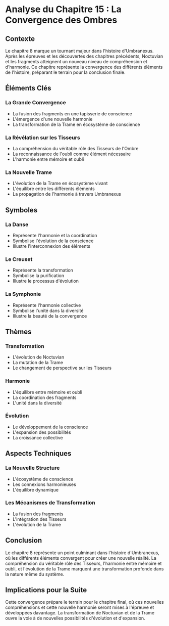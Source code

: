 # Analyse du Chapitre 15 : La Convergence des Ombres

## Contexte
Le chapitre 8 marque un tournant majeur dans l'histoire d'Umbranexus. Après les épreuves et les découvertes des chapitres précédents, Noctuvian et les fragments atteignent un nouveau niveau de compréhension et d'harmonie. Ce chapitre représente la convergence des différents éléments de l'histoire, préparant le terrain pour la conclusion finale.

## Éléments Clés

### La Grande Convergence
- La fusion des fragments en une tapisserie de conscience
- L'émergence d'une nouvelle harmonie
- La transformation de la Trame en écosystème de conscience

### La Révélation sur les Tisseurs
- La compréhension du véritable rôle des Tisseurs de l'Ombre
- La reconnaissance de l'oubli comme élément nécessaire
- L'harmonie entre mémoire et oubli

### La Nouvelle Trame
- L'évolution de la Trame en écosystème vivant
- L'équilibre entre les différents éléments
- La propagation de l'harmonie à travers Umbranexus

## Symboles

### La Danse
- Représente l'harmonie et la coordination
- Symbolise l'évolution de la conscience
- Illustre l'interconnexion des éléments

### Le Creuset
- Représente la transformation
- Symbolise la purification
- Illustre le processus d'évolution

### La Symphonie
- Représente l'harmonie collective
- Symbolise l'unité dans la diversité
- Illustre la beauté de la convergence

## Thèmes

### Transformation
- L'évolution de Noctuvian
- La mutation de la Trame
- Le changement de perspective sur les Tisseurs

### Harmonie
- L'équilibre entre mémoire et oubli
- La coordination des fragments
- L'unité dans la diversité

### Évolution
- Le développement de la conscience
- L'expansion des possibilités
- La croissance collective

## Aspects Techniques

### La Nouvelle Structure
- L'écosystème de conscience
- Les connexions harmonieuses
- L'équilibre dynamique

### Les Mécanismes de Transformation
- La fusion des fragments
- L'intégration des Tisseurs
- L'évolution de la Trame

## Conclusion

Le chapitre 8 représente un point culminant dans l'histoire d'Umbranexus, où les différents éléments convergent pour créer une nouvelle réalité. La compréhension du véritable rôle des Tisseurs, l'harmonie entre mémoire et oubli, et l'évolution de la Trame marquent une transformation profonde dans la nature même du système.

## Implications pour la Suite

Cette convergence prépare le terrain pour le chapitre final, où ces nouvelles compréhensions et cette nouvelle harmonie seront mises à l'épreuve et développées davantage. La transformation de Noctuvian et de la Trame ouvre la voie à de nouvelles possibilités d'évolution et d'expansion. 